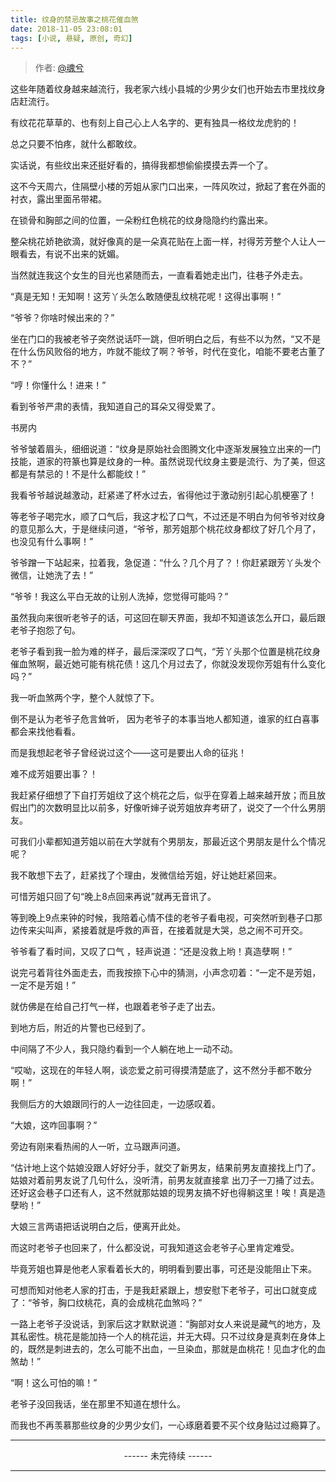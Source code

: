 ```yaml
---
title: 纹身的禁忌故事之桃花催血煞
date: 2018-11-05 23:08:01
tags: [小说, 悬疑, 原创, 奇幻]
---
```


> 作者: [@魂兮](http://weibo.com/paigu77)

这些年随着纹身越来越流行，我老家六线小县城的少男少女们也开始去市里找纹身店赶流行。

有纹花花草草的、也有刻上自己心上人名字的、更有独具一格纹龙虎豹的！

总之只要不怕疼，就什么都敢纹。

实话说，有些纹出来还挺好看的，搞得我都想偷偷摸摸去弄一个了。

这不今天周六，住隔壁小楼的芳姐从家门口出来，一阵风吹过，掀起了套在外面的衬衣，露出里面吊带裙。

在锁骨和胸部之间的位置，一朵粉红色桃花的纹身隐隐约约露出来。

整朵桃花娇艳欲滴，就好像真的是一朵真花贴在上面一样，衬得芳芳整个人让人一眼看去，有说不出来的妩媚。

当然就连我这个女生的目光也紧随而去，一直看着她走出门，往巷子外走去。

“真是无知！无知啊！这芳丫头怎么敢随便乱纹桃花呢！这得出事啊！”

“爷爷？你啥时候出来的？”

坐在门口的我被老爷子突然说话吓一跳，但听明白之后，有些不以为然，“又不是在什么伤风败俗的地方，咋就不能纹了啊？爷爷，时代在变化，咱能不要老古董了不？”

“哼！你懂什么！进来！”

看到爷爷严肃的表情，我知道自己的耳朵又得受累了。

书房内

爷爷皱着眉头，细细说道：“纹身是原始社会图腾文化中逐渐发展独立出来的一门技能，道家的符篆也算是纹身的一种。虽然说现代纹身主要是流行、为了美，但这都是有禁忌的！不是什么都能纹！”

我看爷爷越说越激动，赶紧递了杯水过去，省得他过于激动别引起心肌梗塞了！

等老爷子喝完水，顺了口气后，我这才松了口气，不过还是不明白为何爷爷对纹身的意见那么大，于是继续问道，“爷爷，那芳姐那个桃花纹身都纹了好几个月了，也没见有什么事啊！”

爷爷蹭一下站起来，拉着我，急促道：“什么？几个月了？！你赶紧跟芳丫头发个微信，让她洗了去！”

“爷爷！我这么平白无故的让别人洗掉，您觉得可能吗？”

虽然我向来很听老爷子的话，可这回在聊天界面，我却不知道该怎么开口，最后跟老爷子抱怨了句。

老爷子看到我一脸为难的样子，最后深深叹了口气，“芳丫头那个位置是桃花纹身催血煞啊，最近她可能有桃花债！这几个月过去了，你就没发现你芳姐有什么变化吗？”

我一听血煞两个字，整个人就惊了下。

倒不是认为老爷子危言耸听， 因为老爷子的本事当地人都知道，谁家的红白喜事都会来找他看看。

而是我想起老爷子曾经说过这个——这可是要出人命的征兆！

难不成芳姐要出事？！

我赶紧仔细想了下自打芳姐纹了这个桃花之后，似乎在穿着上越来越开放；而且放假出门的次数明显比以前多，好像听婶子说芳姐放弃考研了，说交了一个什么男朋友。

可我们小辈都知道芳姐以前在大学就有个男朋友，那最近这个男朋友是什么个情况呢？

我不敢想下去了，赶紧找了个理由，发微信给芳姐，好让她赶紧回来。

可惜芳姐只回了句“晚上8点回来再说”就再无音讯了。

等到晚上9点来钟的时候，我陪着心情不佳的老爷子看电视，可突然听到巷子口那边传来尖叫声，紧接着就是呼救的声音，在接着就是大哭，总之闹不可开交。

爷爷看了看时间，又叹了口气 ，轻声说道：“还是没救上哟！真造孽啊！”

说完弓着背往外面走去，而我按捺下心中的猜测，小声念叨着：“一定不是芳姐，一定不是芳姐！”

就仿佛是在给自己打气一样，也跟着老爷子走了出去。

到地方后，附近的片警也已经到了。

中间隔了不少人，我只隐约看到一个人躺在地上一动不动。

“哎呦，这现在的年轻人啊，谈恋爱之前可得摸清楚底了，这不然分手都不敢分啊！”

我侧后方的大娘跟同行的人一边往回走，一边感叹着。

“大娘，这咋回事啊？”

旁边有刚来看热闹的人一听，立马跟声问道。

“估计地上这个姑娘没跟人好好分手，就交了新男友，结果前男友直接找上门了。姑娘对着前男友说了几句什么，没听清，前男友就直接拿
出刀子一刀捅了过去。还好这会巷子口还有人，这不然就那姑娘的现男友搞不好也得躺这里！唉！真是造孽哟！”

大娘三言两语把话说明白之后，便离开此处。

而这时老爷子也回来了，什么都没说，可我知道这会老爷子心里肯定难受。

毕竟芳姐也算是他老人家看着长大的，明明看到要出事，可还是没能阻止下来。

可想而知对他老人家的打击，于是我赶紧跟上，想安慰下老爷子，可出口就变成了：“爷爷，胸口纹桃花，真的会成桃花血煞吗？”

一路上老爷子没说话，到家后这才默默说道：“胸部对女人来说是藏气的地方，及其私密性。桃花是能加持一个人的桃花运，并无大碍。只不过纹身是真刺在身体上的，既然是刺进去的，怎么可能不出血，一旦染血，那就是血桃花！见血才化的血煞劫！”

“啊！这么可怕的嘛！”

老爷子没回我话，坐在那里不知道在想什么。

而我也不再羡慕那些纹身的少男少女们，一心琢磨着要不买个纹身贴过过瘾算了。

---

<center> ------ 未完待续 ------ </center>

---
